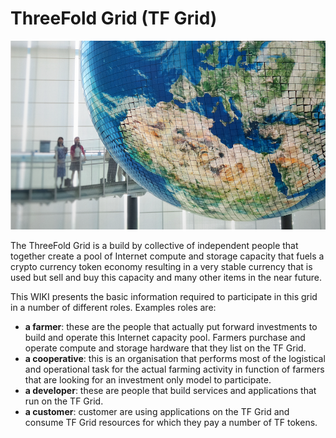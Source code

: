 # ThreeFold Grid (TF Grid)

![](images/world.png)

The ThreeFold Grid is a build by collective of independent people that together create a pool of Internet compute and storage capacity that fuels a crypto currency token economy resulting in a very stable currency that is used but sell and buy this capacity and many other items in the near future.

This WIKI presents the basic information required to participate in this grid in a number of different roles.  Examples roles are:
- **a farmer**:  these are the people that actually put forward investments to build and operate this Internet capacity pool.  Farmers purchase and operate compute and storage hardware that they list on the TF Grid.
- **a cooperative**: this is an organisation that performs most of the logistical and operational task for the actual farming activity in function of farmers that are looking for an investment only model to participate.
- **a developer**: these are people that build services and applications that run on the TF Grid.
- **a customer**:  customer are using applications on the TF Grid and consume TF Grid resources for which they pay a number of TF tokens.
